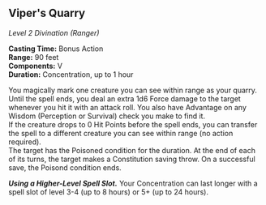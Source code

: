 ## Viper's Quarry
*Level 2 Divination (Ranger)*  

**Casting Time:** Bonus Action  
**Range:** 90 feet  
**Components:** V  
**Duration:** Concentration, up to 1 hour

You magically mark one creature you can see within range as your quarry. Until the spell ends, you deal an extra 1d6 Force damage to the target whenever you hit it with an attack roll. You also have Advantage on any Wisdom (Perception or Survival) check you make to find it.  
If the creature drops to 0 Hit Points before the spell ends, you can transfer the spell to a different creature you can see within range (no action required).  
The target has the Poisoned condition for the duration. At the end of each of its turns, the target makes a Constitution saving throw. On a successful save, the Poisond condition ends.

***Using a Higher-Level Spell Slot.*** Your Concentration can last longer with a spell slot of level 3-4 (up to 8 hours) or 5+ (up to 24 hours).
